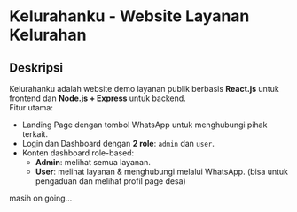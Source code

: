 # Kelurahanku - Website Layanan Kelurahan

## Deskripsi
Kelurahanku adalah website demo layanan publik berbasis **React.js** untuk frontend dan **Node.js + Express** untuk backend.  
Fitur utama:
- Landing Page dengan tombol WhatsApp untuk menghubungi pihak terkait.
- Login dan Dashboard dengan **2 role**: `admin` dan `user`.
- Konten dashboard role-based:
  - **Admin**: melihat semua layanan.
  - **User**: melihat layanan & menghubungi melalui WhatsApp. (bisa untuk pengaduan dan melihat profil page desa)

masih on going... 

